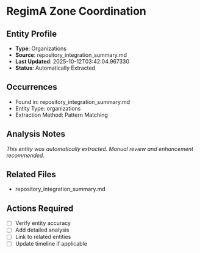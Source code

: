 # RegimA Zone Coordination

## Entity Profile
- **Type**: Organizations
- **Source**: repository_integration_summary.md
- **Last Updated**: 2025-10-12T03:42:04.967330
- **Status**: Automatically Extracted

## Occurrences
- Found in: repository_integration_summary.md
- Entity Type: organizations
- Extraction Method: Pattern Matching

## Analysis Notes
*This entity was automatically extracted. Manual review and enhancement recommended.*

## Related Files
- repository_integration_summary.md

## Actions Required
- [ ] Verify entity accuracy
- [ ] Add detailed analysis
- [ ] Link to related entities
- [ ] Update timeline if applicable
